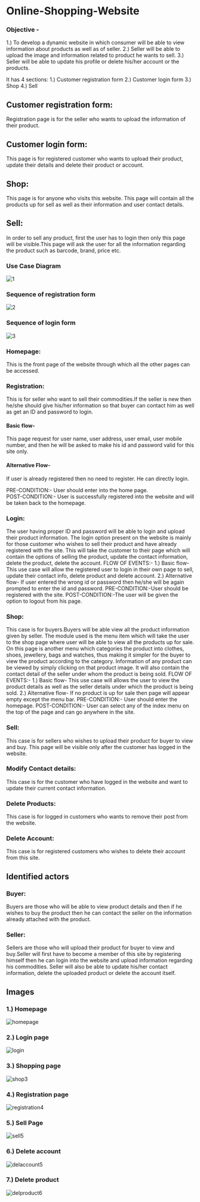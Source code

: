 # Online-Shopping-Website
### Objective - 
1.) To develop a dynamic website in which consumer will be able to view information about products as well as of seller. 
2.) Seller will be able to upload the image and information related to product he wants to sell. 
3.) Seller will be able to update his profile or delete his/her account or the products.

It has 4 sections: 
 1.) Customer registration form 
 2.) Customer login form 
 3.) Shop 
 4.) Sell 

## Customer registration form: 
Registration page is for the seller who wants to upload the information of their product. 
## Customer login form:
This page is for registered customer who wants to upload their product, update their details and delete their product or account. 
## Shop: 
This page is for anyone who visits this website. This page will contain all the products up for sell as well as their information and user contact details. 
## Sell:
In order to sell any product, first the user has to login then only this page will be visible.This page will ask the user for all the information regarding the product such as barcode, brand, price etc.

### Use Case Diagram 
![1](https://user-images.githubusercontent.com/34748358/36067276-e9932510-0e87-11e8-9278-60604ab39f6e.png)

### Sequence of registration form
![2](https://user-images.githubusercontent.com/34748358/36067326-ac9773d6-0e88-11e8-8015-c83516490d38.png)

### Sequence of login form
![3](https://user-images.githubusercontent.com/34748358/36067325-ac8b47b4-0e88-11e8-8bd4-49fd8922d197.png)

### Homepage:
This is the front page of the website through which all the other pages can be accessed.
###  Registration:
This is for seller who want to sell their commodities.If the seller is new then he/she should give his/her information so that buyer can contact him as well as get an ID and password to login.  
#### Basic flow- 
This page request for user name, user address, user email, user mobile number, and then he will be asked to make his id and password valid for this site only.
#### Alternative Flow- 
If user is already registered then no need to register. He can directly login.            

PRE-CONDITION:- User should enter into the home page.              
POST-CONDITION:- User is successfully registered into the website and will be taken back to the homepage.

### Login:
The user having proper ID and password will be able to login and upload their product information. The login option present on the website is mainly for those customer who wishes to sell their product and have already registered with the site. This will take the customer to their page which will contain the options of selling the product, update the contact information, delete the product, delete the account. 
FLOW OF EVENTS:- 
1.) Basic flow-This use case will allow the registered user to login in their own page to sell, update their contact info, delete product and delete account.
2.) Alternative flow- If user entered the wrong id or password then he/she will be again prompted to enter the id and password.
PRE-CONDITION:-User should be registered with the site. 
POST-CONDITION:-The user will be given the option to logout from his page.

### Shop:
This case is for buyers.Buyers will be able view all the product information given by seller. The module used is the menu item which will take the user to the shop page where user will be able to view all the products up for sale. On this page is another menu which categories the product into clothes, shoes, jewellery, bags and watches, thus making it simpler for the buyer to view the product according to the category. Information of any product can be viewed by simply clicking on that product image. It will also contain the contact detail of the seller under whom the product is being sold. 
FLOW OF EVENTS:- 
1.) Basic flow- This use case will allows the user to view the product details as well as the seller details under which the product is being sold.
2.) Alternative flow- If no product is up for sale then page will appear empty except the menu bar.
PRE-CONDITION:- User should enter the homepage. 
POST-CONDITION:- User can select any of the index menu on the top of the page and can go anywhere in the site. 

### Sell:
This case is for sellers who wishes to upload their product for buyer to view and buy. This page will be visible only after the customer has logged in the website. 
### Modify Contact details: 
This case is for the customer who have logged in the website and want to update their current contact information. 
### Delete Products: 
This case is for logged in customers who wants to remove their post from the website. 
### Delete Account: 
This case is for registered customers who wishes to delete their account from this site. 

## Identified actors 
### Buyer:
Buyers are those who will be able to view product details and then if he wishes to buy the product then he can contact the seller on the information already attached with the product. 
### Seller:
Sellers are those who will upload their product for buyer to view and buy.Seller will first have to become a member of this site by registering himself then he can login into the website and upload information regarding his commodities. Seller will also be able to update his/her contact information, delete the uploaded product or delete the account itself.

## Images
### 1.) Homepage
![homepage](https://user-images.githubusercontent.com/34748358/36067324-ac7e6814-0e88-11e8-884c-317761fa9293.png)
### 2.) Login page
![login](https://user-images.githubusercontent.com/34748358/36067323-ac751afc-0e88-11e8-8611-7b0a46802d4f.png)
### 3.) Shopping page
![shop3](https://user-images.githubusercontent.com/34748358/36067322-ac6b46b2-0e88-11e8-8ed7-89f5a53b8547.png)
### 4.) Registration page
![registration4](https://user-images.githubusercontent.com/34748358/36067321-ac6166d8-0e88-11e8-86b3-266aab8d646a.png)
### 5.) Sell Page
![sell5](https://user-images.githubusercontent.com/34748358/36067320-ac5800d4-0e88-11e8-94cf-ecc35411e5be.png)
### 6.) Delete account
![delaccount5](https://user-images.githubusercontent.com/34748358/36067319-ac49cf50-0e88-11e8-927b-5ae75eea8b1b.png)
### 7.) Delete product
![delproduct6](https://user-images.githubusercontent.com/34748358/36067318-ac3df5e0-0e88-11e8-96ba-91d8ec9052e4.png)










